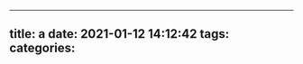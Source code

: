 <!--
 * @Author: 何泽颖 hezeying@autowise.ai
 * @Date: 2024-01-12 14:12:42
 * @LastEditors: 何泽颖 hezeying@autowise.ai
 * @LastEditTime: 2024-01-12 14:13:22
 * @FilePath: /hexo-cactus-master/source/_posts/a.md
 * @Description: 
-->
---
title: a
date: 2021-01-12 14:12:42
tags:
categories:
---
